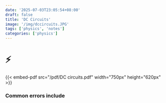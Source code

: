 ```yaml
---
date: '2025-07-03T23:05:54+08:00'
draft: false
title: 'DC Circuits'
image: '/img/dccircuits.JPG'
tags: ['physics', 'notes']
categories: ['physics']
---
```


<!--more-->

# ⚡️
{{< embed-pdf src="/pdf/DC circuits.pdf" width="750px" height="620px" >}}

### Common errors include
